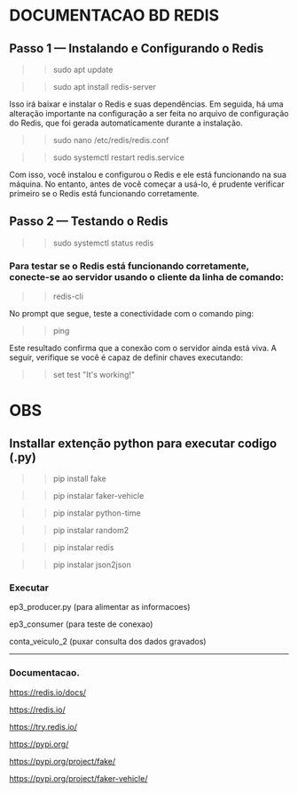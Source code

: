 # DOCUMENTACAO BD REDIS 
## Passo 1 — Instalando e Configurando o Redis

>>sudo apt update

>>sudo apt install redis-server

Isso irá baixar e instalar o Redis e suas dependências. Em seguida, há uma alteração importante na configuração a ser feita no arquivo de configuração do Redis, que foi gerada automaticamente durante a instalação.

>>sudo nano /etc/redis/redis.conf

>>sudo systemctl restart redis.service

Com isso, você instalou e configurou o Redis e ele está funcionando na sua máquina. No entanto, antes de você começar a usá-lo, é prudente verificar primeiro se o Redis está funcionando corretamente.

## Passo 2 — Testando o Redis
>>sudo systemctl status redis

### Para testar se o Redis está funcionando corretamente, conecte-se ao servidor usando o cliente da linha de comando:

>>redis-cli

No prompt que segue, teste a conectividade com o comando ping:

>>ping

Este resultado confirma que a conexão com o servidor ainda está viva. A seguir, verifique se você é capaz de definir chaves executando:

>>set test "It's working!"

# OBS
## Installar extenção python para executar codigo (.py)

>>pip install fake

>>pip instalar faker-vehicle

>>pip instalar python-time

>>pip instalar random2

>>pip instalar redis

>>pip instalar json2json

### Executar
ep3_producer.py (para alimentar as informacoes)

ep3_consumer (para teste de conexao)

conta_veiculo_2 (puxar consulta dos dados gravados)


-----------------------------------------------
### Documentacao.
https://redis.io/docs/

https://redis.io/

https://try.redis.io/

https://pypi.org/

https://pypi.org/project/fake/

https://pypi.org/project/faker-vehicle/
